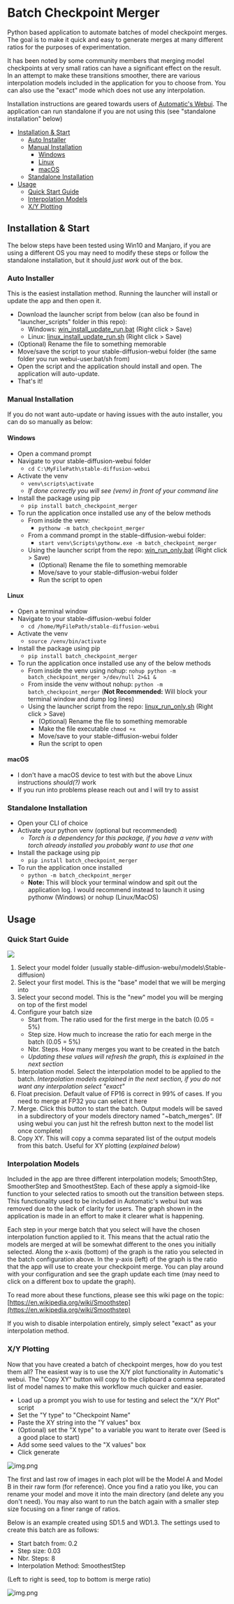 # Batch Checkpoint Merger

Python based application to automate batches of model checkpoint merges. The goal is to make it quick and easy to generate merges at many different ratios for the purposes of experimentation. 

It has been noted by some community members that merging model checkpoints at very small ratios can have a significant effect on the result. In an attempt to make these transitions smoother, there are various interpolation models included in the application for you to choose from. You can also use the "exact" mode which does not use any interpolation.

Installation instructions are geared towards users of  [Automatic's Webui](https://github.com/AUTOMATIC1111/stable-diffusion-webui). The application can run standalone if you are not using this (see "standalone installation" below)

  * [Installation & Start](#installation-&-start)
    + [Auto Installer](#auto-installer)
    + [Manual Installation](#manual-installation)
      - [Windows](#windows)
      - [Linux](#linux)
      - [macOS](#macos)
    + [Standalone Installation](#standalone-installation)
  * [Usage](#usage)
    + [Quick Start Guide](#quick-start-guide)
    + [Interpolation Models](#interpolation-models)
    + [X/Y Plotting](#xy-plotting)

## Installation & Start

The below steps have been tested using Win10 and Manjaro, if you are using a different OS you may need to modify these steps or follow the standalone installation, but it should _just work_ out of the box.

### Auto Installer

This is the easiest installation method. Running the launcher will install or update the app and then open it. 

- Download the launcher script from below (can also be found in "launcher_scripts" folder in this repo):
  - Windows: [win_install_update_run.bat](https://raw.githubusercontent.com/lodimasq/batch-checkpoint-merger/master/launcher_scripts/win_install_update_run.bat) (Right click > Save)
  - Linux: [linux_install_update_run.sh](https://raw.githubusercontent.com/lodimasq/batch-checkpoint-merger/master/launcher_scripts/linux_install_update_run.sh) (Right click > Save)
- (Optional) Rename the file to something memorable
- Move/save the script to your stable-diffusion-webui folder (the same folder you run webui-user.bat/sh from)
- Open the script and the application should install and open. The application will auto-update.
- That's it!

### Manual Installation

If you do not want auto-update or having issues with the auto installer, you can do so manually as below:

#### Windows

 - Open a command prompt
 - Navigate to your stable-diffusion-webui folder
   - ```cd C:\MyFilePath\stable-diffusion-webui```
 - Activate the venv
   - ```venv\scripts\activate```
   - _If done correctly you will see (venv) in front of your command line_
 - Install the package using pip
   - ```pip install batch_checkpoint_merger```
 - To run the application once installed use any of the below methods
   - From inside the venv:
     - ```pythonw -m batch_checkpoint_merger```
   - From a command prompt in the stable-diffusion-webui folder:
     - ```start venv\Scripts\pythonw.exe -m batch_checkpoint_merger```
   - Using the launcher script from the repo: [win_run_only.bat](https://raw.githubusercontent.com/lodimasq/batch-checkpoint-merger/master/launcher_scripts/win_run_only.bat) (Right click > Save)
     - (Optional) Rename the file to something memorable
     - Move/save to your stable-diffusion-webui folder
     - Run the script to open

#### Linux

 - Open a terminal window
 - Navigate to your stable-diffusion-webui folder
   - ```cd /home/MyFilePath/stable-diffusion-webui```
 - Activate the venv
   - ```source /venv/bin/activate```
 - Install the package using pip
   - ```pip install batch_checkpoint_merger```
- To run the application once installed use any of the below methods
   - From inside the venv using nohup: ```nohup python -m batch_checkpoint_merger >/dev/null 2>&1 &```
   - From inside the venv without nohup: ```python -m batch_checkpoint_merger``` (**Not Recommended:** Will block your terminal window and dump log lines)
   - Using the launcher script from the repo: [linux_run_only.sh](https://raw.githubusercontent.com/lodimasq/batch-checkpoint-merger/master/launcher_scripts/linux_run_only.sh) (Right click > Save)
     - (Optional) Rename the file to something memorable
     - Make the file executable ```chmod +x```
     - Move/save to your stable-diffusion-webui folder
     - Run the script to open

#### macOS

- I don't have a macOS device to test with but the above Linux instructions _should(?)_ work
- If you run into problems please reach out and I will try to assist

### Standalone Installation

- Open your CLI of choice
- Activate your python venv (optional but recommended)
  - _Torch is a dependency for this package, if you have a venv with torch already installed you probably want to use that one_
- Install the package using pip
  - ```pip install batch_checkpoint_merger```
- To run the application once installed
  - ```python -m batch_checkpoint_merger```
  - **Note:** This will block your terminal window and spit out the application log. I would recommend instead to launch it using pythonw (Windows) or nohup (Linux/MacOS)

## Usage

### Quick Start Guide

![](readme_images/uiguide.png)

1. Select your model folder (usually stable-diffusion-webui\models\Stable-diffusion)
2. Select your first model. This is the "base" model that we will be merging into
3. Select your second model. This is the "new" model you will be merging on top of the first model
4. Configure your batch size
    - Start from. The ratio used for the first merge in the batch (0.05 = 5%)
    - Step size. How much to increase the ratio for each merge in the batch (0.05 = 5%)
    - Nbr. Steps. How many merges you want to be created in the batch
    - _Updating these values will refresh the graph, this is explained in the next section_
5. Interpolation model. Select the interpolation model to be applied to the batch. _Interpolation models explained in the next section, if you do not want any interpolation select "exact"_
6. Float precision. Default value of FP16 is correct in 99% of cases. If you need to merge at FP32 you can select it here
7. Merge. Click this button to start the batch. Output models will be saved in a subdirectory of your models directory named "~batch_merges". (If using webui you can just hit the refresh button next to the model list once complete)
8. Copy XY. This will copy a comma separated list of the output models from this batch. Useful for XY plotting (_explained below_)

### Interpolation Models

Included in the app are three different interpolation models; SmoothStep, SmootherStep and SmoothestStep. Each of these apply a sigmoid-like function to your selected ratios to smooth out the transition between steps. This functionality used to be included in Automatic's webui but was removed due to the lack of clarity for users. The graph shown in the application is made in an effort to make it clearer what is happening.

Each step in your merge batch that you select will have the chosen interpolation function applied to it. This means that the actual ratio the models are merged at will be somewhat different to the ones you initially selected. Along the x-axis (bottom) of the graph is the ratio you selected in the batch configuration above. In the y-axis (left) of the graph is the ratio that the app will use to create your checkpoint merge. You can play around with your configuration and see the graph update each time (may need to click on a different box to update the graph).

To read more about these functions, please see this wiki page on the topic: [https://en.wikipedia.org/wiki/Smoothstep](https://en.wikipedia.org/wiki/Smoothstep)

If you wish to disable interpolation entirely, simply select "exact" as your interpolation method.

### X/Y Plotting

Now that you have created a batch of checkpoint merges, how do you test them all? The easiest way is to use the X/Y plot functionality in Automatic's webui. The "Copy XY" button will copy to the clipboard a comma separated list of model names to make this workflow much quicker and easier.

- Load up a prompt you wish to use for testing and select the "X/Y Plot" script
- Set the "Y type" to "Checkpoint Name"
- Paste the XY string into the "Y values" box
- (Optional) set the "X type" to a variable you want to iterate over (Seed is a good place to start)
- Add some seed values to the "X values" box
- Click generate

![img.png](readme_images/xyconfig.png)

The first and last row of images in each plot will be the Model A and Model B in their raw form (for reference). Once you find a ratio you like, you can rename your model and move it into the main directory (and delete any you don't need). You may also want to run the batch again with a smaller step size focusing on a finer range of ratios.

Below is an example created using SD1.5 and WD1.3. The settings used to create this batch are as follows:
- Start batch from: 0.2
- Step size: 0.03
- Nbr. Steps: 8
- Interpolation Method: SmoothestStep

(Left to right is seed, top to bottom is merge ratio)

![img.png](readme_images/xyplot.png)